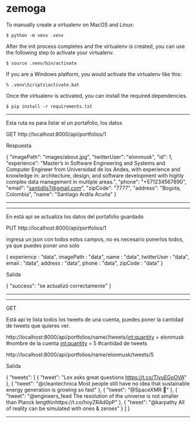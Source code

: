 # zemoga

To manually create a virtualenv on MacOS and Linux:

```
$ python -m venv .venv
```

After the init process completes and the virtualenv is created, you can use the following
step to activate your virtualenv.

```
$ source .venv/bin/activate
```

If you are a Windows platform, you would activate the virtualenv like this:

```
% .venv\Scripts\activate.bat
```

Once the virtualenv is activated, you can install the required dependencies.

```
$ pip install -r requirements.txt
```
----------------------------------------------------------------------------------
Esta ruta es para listar el un portafolio, los datos

GET
http://localhost:8000/api/portfolios/1

Respuesta

{
    "imagePath": "images/about.jpg",
    "twitterUser": "elonmusk",
    "id": 1,
    "experience": "Master’s in Software Engineering and Systems and Computer Engineer from Universidad de los Andes, with experience and knowledge in: architecture, design, and software development with highly complex data management in multiple areas.",
    "phone": "+571234567890",
    "email": "santidils7@gmail.com",
    "zipCode": "7777",
    "address": "Bogota, Colombia",
    "name": "Santiago Ardila Acuña"
}

----------------------------------------------------------------------------------
----------------------------------------------------------------------------------

En está api se actualiza los datos del portafolio guardado

PUT
http://localhost:8000/api/portfolios/1

ingresa un json con todos estos campos, no es necesario ponerlos todos, ya que puedes poner uno solo

{
    experience  : "data",
    imagePath   : "data",
    name        : "data",
    twitterUser : "data",
    email       : "data",
    address     : "data",
    phone       : "data",
    zipCode     : "data"
}

Salida

{
    "success": "se actualizó correctamente"
}

----------------------------------------------------------------------------------
----------------------------------------------------------------------------------
GET 

Está api te lista todos los tweets de una cuenta, puedes poner la cantidad de tweets que quieres ver.

http://localhost:8000/api/portfolios/name/<name>/tweets/<int:quantity>
<name> = elonmusk #nombre de la cuenta
<int:quantity> = 5 #cantidad de tweets

http://localhost:8000/api/portfolios/name/elonmusk/tweets/5

Salida

{
    "tweets": [
        {
            "tweet": "Lex asks great questions https://t.co/TlyuEGoOVA"
        },
        {
            "tweet": "@cleantechnica Most people still have no idea that sustainable energy generation is growing so fast"
        },
        {
            "tweet": "@SpaceXMR 🤣"
        },
        {
            "tweet": "@engineers_feed The resolution of the universe is not smaller than Planck length\nhttps://t.co/hoyZR4d0pP"
        },
        {
            "tweet": "@karpathy All of reality can be simulated with ones &amp; zeroes"
        }
    ]
}

----------------------------------------------------------------------------------
